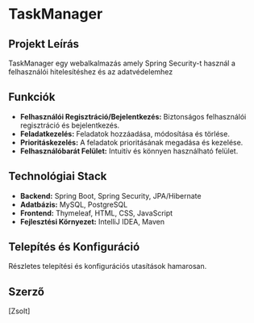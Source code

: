 # TaskManager

## Projekt Leírás

TaskManager egy webalkalmazás  amely Spring Security-t használ a felhasználói hitelesítéshez és az adatvédelemhez

## Funkciók

- **Felhasználói Regisztráció/Bejelentkezés:** Biztonságos felhasználói regisztráció és bejelentkezés.
- **Feladatkezelés:** Feladatok hozzáadása, módosítása és törlése.
- **Prioritáskezelés:** A feladatok prioritásának megadása és kezelése.
- **Felhasználóbarát Felület:** Intuitív és könnyen használható felület.

## Technológiai Stack

- **Backend:** Spring Boot, Spring Security, JPA/Hibernate
- **Adatbázis:** MySQL, PostgreSQL
- **Frontend:** Thymeleaf, HTML, CSS, JavaScript
- **Fejlesztési Környezet:** IntelliJ IDEA, Maven

## Telepítés és Konfiguráció

Részletes telepítési és konfigurációs utasítások hamarosan.

## Szerző

[Zsolt]
